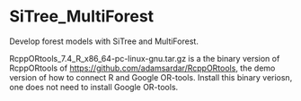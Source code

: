 # SiTree_MultiForest
Develop forest models with SiTree and MultiForest.

RcppORtools_7.4_R_x86_64-pc-linux-gnu.tar.gz is a the binary version of RcppORtools of https://github.com/adamsardar/RcppORtools, the demo version of how to connect R and Google OR-tools.
Install this binary veriosn, one does not need to install Google OR-tools.
